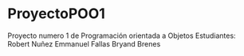# ProyectoPOO1
Proyecto numero 1 de Programación orientada a Objetos 
Estudiantes:
  Robert Nuñez
  Emmanuel Fallas
  Bryand Brenes
